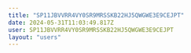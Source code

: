 ```yaml
---
title: "SP11JBVVRR4VY0SR9MRSSKB22HJ5QWGWE3E9CEJPT"
date: 2024-05-31T11:03:49.817Z
user: SP11JBVVRR4VY0SR9MRSSKB22HJ5QWGWE3E9CEJPT
layout: "users"
---
```

    